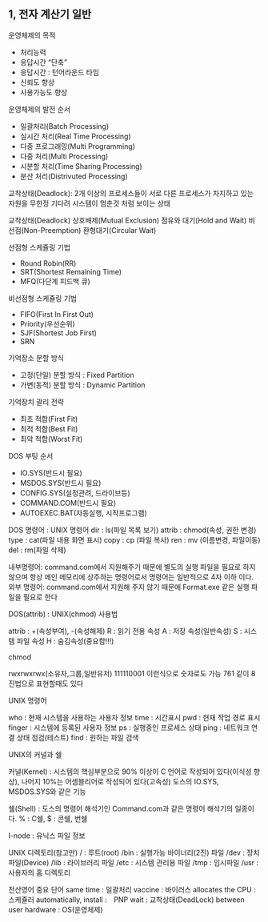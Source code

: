 ## 1, 전자 계산기 일반

운영체제의 목적
- 처리능력
- 응답시간 “단축”
- 응답시간 : 턴어라운드 타임
- 신뢰도 향상
- 사용가능도 향상

운영체제의 발전 순서
- 일괄처리(Batch Processing)
- 실시간 처리(Real Time Processing)
- 다중 프로그래밍(Multi Programming)
- 다중 처리(Multi Processing)
- 시분할 처리(Time Sharing Processing)
- 분산 처리(Distrivuted Processing)

교착상태(Deadlock): 2개 이상의 프로세스들이 서로 다른 프로세스가 차지하고 있는 자원을 무한정 기다려 시스템이 멈춘것 처럼 보이는 상태

교착상태(Deadlock)
상호배제(Mutual Exclusion)
점유와 대기(Hold and Wait)
비선점(Non-Preemption)
환형대기(Circular Wait)

선점형 스케쥴링 기법
- Round Robin(RR)
- SRT(Shortest Remaining Time)
- MFQ(다단계 피드백 큐)

비선점형 스케쥴링 기법
- FIFO(First In First Out)
- Priority(우선순위)
- SJF(Shortest Job First)
- SRN

기억장소 분할 방식
- 고정(단일) 분할 방식 : Fixed Partition
- 가변(동적) 분할 방식 : Dynamic Partition


기억장치 괄리 전략
- 최초 적합(First Fit)
- 최적 적합(Best Fit)
- 최악 적합(Worst Fit)

DOS 부팅 순서
- IO.SYS(반드시 필요)
- MSDOS.SYS(반드시 필요)
- CONFIG.SYS(설정관려, 드라이브등)
- COMMAND.COM(반드시 필요)
- AUTOEXEC.BAT(자동실행, 시작프로그램)

DOS 명령어 : UNIX 명령어
dir : ls(파일 목록 보기)
attrib : chmod(속성, 권한 변경)
type : cat(파일 내용 화면 표시)
copy : cp (파일 복사)
ren : mv (이름변경, 파일이동)
del : rm(파일 삭제)

내부명령어: command.com에서 지원해주기 때문에 별도의 실행 파일을 필요로 하지 않으며 항상 메인 메모리에 상주하는 명령어로서 명령어는 일반적으로 4자 이하 이다.
외부 명령어: command.com에서 지원해 주지 않기 때문에 Format.exe 같은 실행 파일을 필요로 한다

DOS(attrib) : UNIX(chmod) 사용법

attrib : +(속성부여), -(속성해제)
R : 읽기 전용 속성
A : 저장 속성(일반속성)
S : 시스템 파일 속성
H : 숨김속성(중요함!!!)

chmod

rwxrwxrwx(소유자,그룹,일반유저)
111110001 이런식으로 숫자로도 가능
761 같이 8진법으로 표현할때도 있다

UNIX 명령어

who : 현재 시스템을 사용하는 사용자 정보
time : 시간표시
pwd : 현재 작업 경로 표시
finger : 시스템에 등록된 사용자 정보
ps : 실행중인 프로세스 상태 
ping : 네트워크 연결 상태 점검(테스트)
find : 원하는 파일 검색

UNIX의 커널과 쉘

커널(Kernel) : 시스템의 핵심부분으로 90% 이상이 C 언어로 작성되어 있다(이식성 향상), 나머지 10%는 어셈블리어로 작성되어 있다(고속성) 도스의 IO.SYS, MSDOS.SYS와 같은 기능

쉘(Shell) : 도스의 명령어 해석기인 Command.com과 같은 명령어 해석기의 일종이다.
% : C쉘,
$ : 콘쉘, 번쉘

I-node : 유닉스 파일 정보

UNIX 디렉토리(참고만)
/ : 루트(root)
/bin : 실행가능 바이너리(2진) 파일
/dev : 장치 파일(Device)
/lib : 라이브러리 파일
/etc : 시스템 관리용 파일
/tmp : 임시파일
/usr : 사용자의 홈 디렉토리

전산영어 중요 단어
same time : 일괄처리
vaccine : 바이러스
allocates the CPU : 스케쥴러
automatically, install :　PNP
wait : 교착상태(DeadLock)
between user hardware : OS(운영체제)